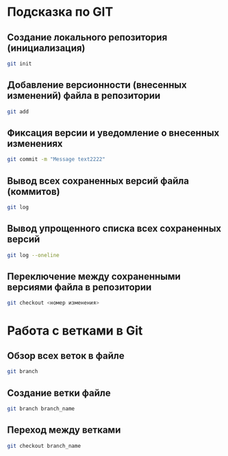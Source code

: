 # Подсказка по GIT

## Создание локального репозитория (инициализация)
~~~sh
git init
~~~

## Добавление версионности (внесенных изменений) файла в репозитории
~~~sh
git add
~~~

## Фиксация версии и уведомление о внесенных изменениях
~~~sh
git commit -m "Message text2222"
~~~

## Вывод всех сохраненных версий файла (коммитов)
~~~sh
git log
~~~

## Вывод упрощенного списка всех сохраненных версий
~~~sh
git log --oneline
~~~

## Переключение между сохраненными версиями файла в репозитории
~~~sh
git checkout <номер изменения>
~~~
# Работа с ветками в Git

## Обзор всех веток в файле
~~~sh
git branch
~~~

## Создание ветки файле
~~~sh
git branch branch_name
~~~
 
## Переход между ветками
~~~sh
git checkout branch_name
~~~
